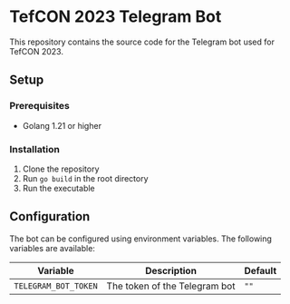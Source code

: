 # TefCON 2023 Telegram Bot

This repository contains the source code for the Telegram bot used for TefCON 2023.

## Setup

### Prerequisites

- Golang 1.21 or higher

### Installation

1. Clone the repository
2. Run `go build` in the root directory
3. Run the executable

## Configuration

The bot can be configured using environment variables. The following variables are available:

| Variable             | Description                   | Default |
| -------------------- | ----------------------------- | ------- |
| `TELEGRAM_BOT_TOKEN` | The token of the Telegram bot | `""`    |

